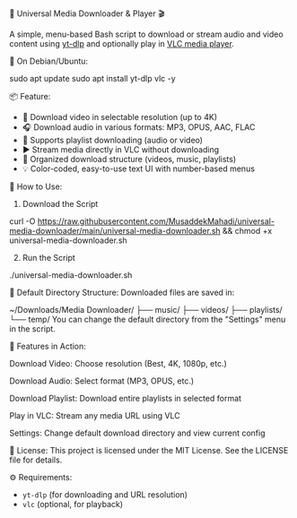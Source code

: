 🎵 Universal Media Downloader & Player 🎬

A simple, menu-based Bash script to download or stream audio and video content using [yt-dlp](https://github.com/yt-dlp/yt-dlp) and optionally play in [VLC media player](https://www.videolan.org/vlc/).

🐧 On Debian/Ubuntu:

sudo apt update
sudo apt install yt-dlp vlc -y


📦 Feature:

- 🔽 Download video in selectable resolution (up to 4K)
- 🎧 Download audio in various formats: MP3, OPUS, AAC, FLAC
- 📂 Supports playlist downloading (audio or video)
- ▶️ Stream media directly in VLC without downloading
- 💾 Organized download structure (videos, music, playlists)
- 💡 Color-coded, easy-to-use text UI with number-based menus

🚀 How to Use:

1. Download the Script

curl -O https://raw.githubusercontent.com/MusaddekMahadi/universal-media-downloader/main/universal-media-downloader.sh && chmod +x universal-media-downloader.sh




2. Run the Script

./universal-media-downloader.sh

📁 Default Directory Structure:
Downloaded files are saved in:

~/Downloads/Media Downloader/
├── music/
├── videos/
├── playlists/
└── temp/
You can change the default directory from the "Settings" menu in the script.

🔧 Features in Action:

Download Video: Choose resolution (Best, 4K, 1080p, etc.)

Download Audio: Select format (MP3, OPUS, etc.)

Download Playlist: Download entire playlists in selected format

Play in VLC: Stream any media URL using VLC

Settings: Change default download directory and view current config

📝 License:
This project is licensed under the MIT License. See the LICENSE file for details.

⚙️ Requirements:

- `yt-dlp` (for downloading and URL resolution)
- `vlc` (optional, for playback)
